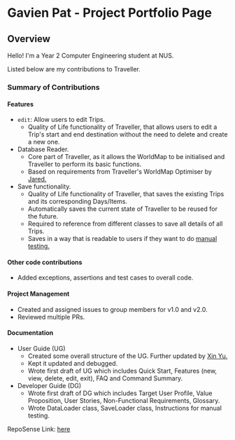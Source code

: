 # Gavien Pat - Project Portfolio Page

## Overview
Hello! I'm a Year 2 Computer Engineering student at NUS.

Listed below are my contributions to Traveller.

### Summary of Contributions

#### Features
* `edit`: Allow users to edit Trips.
  * Quality of Life functionality of Traveller, that allows users to edit a Trip's start and end destination without
  the need to delete and create a new one.
* Database Reader.
  * Core part of Traveller, as it allows the WorldMap to be initialised and Traveller to perform its basic functions.
  * Based on requirements from Traveller's WorldMap Optimiser by 
  [Jared.](https://ay2122s1-cs2113t-w13-1.github.io/tp/team/jach23.html)
* Save functionality.
  * Quality of Life functionality of Traveller, that saves the existing Trips and its corresponding Days/Items.
  * Automatically saves the current state of Traveller to be reused for the future.
  * Required to reference from different classes to save all details of all Trips.
  * Saves in a way that is readable to users if they want to do 
  [manual testing.](https://ay2122s1-cs2113t-w13-1.github.io/tp/DeveloperGuide.html#6-instructions-for-manual-testing)

#### Other code contributions
* Added exceptions, assertions and test cases to overall code.

#### Project Management
* Created and assigned issues to group members for v1.0 and v2.0.
* Reviewed multiple PRs.

#### Documentation
* User Guide (UG)
  * Created some overall structure of the UG. Further updated by 
  [Xin Yu.](https://ay2122s1-cs2113t-w13-1.github.io/tp/team/Uxinnn.html)
  * Kept it updated and debugged.
  * Wrote first draft of UG which includes Quick Start, Features (new, view, delete, edit, exit), 
  FAQ and Command Summary.
* Developer Guide (DG)
  * Wrote first draft of DG which includes Target User Profile, Value Proposition, User Stories, 
  Non-Functional Requirements, Glossary.
  * Wrote DataLoader class, SaveLoader class, Instructions for manual testing.
  
RepoSense Link: [here](https://nus-cs2113-ay2122s1.github.io/tp-dashboard/?search=gavienwz&sort=groupTitle&sortWithin=title&timeframe=commit&mergegroup=&groupSelect=groupByRepos&breakdown=true&checkedFileTypes=docs~functional-code~test-code~other&since=2021-09-25&tabOpen=true&tabType=authorship&tabAuthor=gavienwz&tabRepo=AY2122S1-CS2113T-W13-1%2Ftp%5Bmaster%5D&authorshipIsMergeGroup=false&authorshipFileTypes=docs&authorshipIsBinaryFileTypeChecked=false)